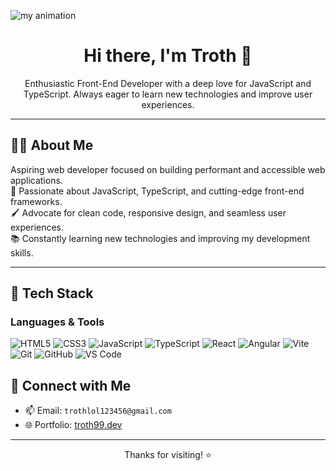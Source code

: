 ![my animation](assets/animation.gif)
<h1 align="center">Hi there, I'm Troth 👋</h1>

<p align="center">
  Enthusiastic Front-End Developer with a deep love for JavaScript and TypeScript. Always eager to learn new technologies and improve user experiences.
</p>

---

## 🧑‍💻 About Me

Aspiring web developer focused on building performant and accessible web applications.  
🎯 Passionate about JavaScript, TypeScript, and cutting-edge front-end frameworks.  
🖌️ Advocate for clean code, responsive design, and seamless user experiences.  
📚 Constantly learning new technologies and improving my development skills.

---

## 💼 Tech Stack

### Languages & Tools

![HTML5](https://img.shields.io/badge/HTML5-E34F26?style=flat&logo=html5&logoColor=white)
![CSS3](https://img.shields.io/badge/CSS3-1572B6?style=flat&logo=css3&logoColor=white)
![JavaScript](https://img.shields.io/badge/JavaScript-F7DF1E?style=flat&logo=javascript&logoColor=black)
![TypeScript](https://img.shields.io/badge/TypeScript-3178C6?style=flat&logo=typescript&logoColor=white)
![React](https://img.shields.io/badge/React-61DAFB?style=flat&logo=react&logoColor=black)
![Angular](https://img.shields.io/badge/Angular-DD0031?style=flat&logo=angular&logoColor=white)
![Vite](https://img.shields.io/badge/Vite-646CFF?style=flat&logo=vite&logoColor=white)
![Git](https://img.shields.io/badge/Git-F05032?style=flat&logo=git&logoColor=white)
![GitHub](https://img.shields.io/badge/GitHub-181717?style=flat&logo=github&logoColor=white)
![VS Code](https://img.shields.io/badge/VS%20Code-007ACC?style=flat&logo=visual-studio-code&logoColor=white)





## 🔗 Connect with Me

- 📫 Email: `trothlol123456@gmail.com`
- 🌐 Portfolio: [troth99.dev](https://troth99.dev)

---

<p align="center">
  Thanks for visiting! ⭐️
</p>


<!--
**Troth99/Troth99** is a ✨ _special_ ✨ repository because its `README.md` (this file) appears on your GitHub profile.

Here are some ideas to get you started:

- 🔭 I’m currently working on ...
- 🌱 I’m currently learning ...
- 👯 I’m looking to collaborate on ...
- 🤔 I’m looking for help with ...
- 💬 Ask me about ...
- 📫 How to reach me: ...
- 😄 Pronouns: ...
- ⚡ Fun fact: ...
-->
